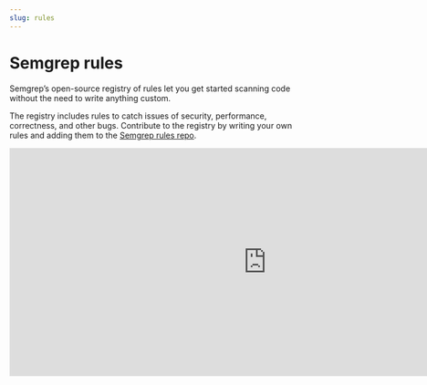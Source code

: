 ```yaml
---
slug: rules
---
```


# Semgrep rules

Semgrep’s open-source registry of rules let you get started scanning code without the need to write anything custom.

The registry includes rules to catch issues of security, performance, correctness, and other bugs. Contribute to the registry
by writing your own rules and adding them to the <a href="https://github.com/returntocorp/semgrep-rules" target="_blank">Semgrep rules repo</a>.

<div className="lang-container" style={{marginBottom: '20px'}}>
  <iframe width="900" height="400" frameBorder="0" src="https://dashboard.semgrep.dev/metric/semgrep-rules.num/graph"></iframe>
</div>
